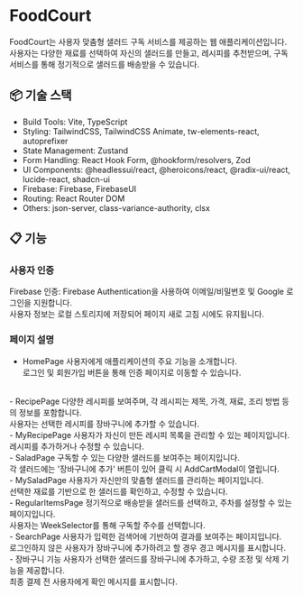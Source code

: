 # FoodCourt
FoodCourt는 사용자 맞춤형 샐러드 구독 서비스를 제공하는 웹 애플리케이션입니다. <br>
사용자는 다양한 재료를 선택하여 자신의 샐러드를 만들고, 레시피를 추천받으며, 구독 서비스를 통해 정기적으로 샐러드를 배송받을 수 있습니다.

## 📦 기술 스택
- Build Tools: Vite, TypeScript
- Styling: TailwindCSS, TailwindCSS Animate, tw-elements-react, autoprefixer
- State Management: Zustand
- Form Handling: React Hook Form, @hookform/resolvers, Zod
- UI Components: @headlessui/react, @heroicons/react, @radix-ui/react, lucide-react, shadcn-ui
- Firebase: Firebase, FirebaseUI
- Routing: React Router DOM
- Others: json-server, class-variance-authority, clsx

## 📋 기능
### 사용자 인증
Firebase 인증: Firebase Authentication을 사용하여 이메일/비밀번호 및 Google 로그인을 지원합니다. <br>
사용자 정보는 로컬 스토리지에 저장되어 페이지 새로 고침 시에도 유지됩니다.

### 페이지 설명
- HomePage
사용자에게 애플리케이션의 주요 기능을 소개합니다. <br>
로그인 및 회원가입 버튼을 통해 인증 페이지로 이동할 수 있습니다.
<br>
- RecipePage
다양한 레시피를 보여주며, 각 레시피는 제목, 가격, 재료, 조리 방법 등의 정보를 포함합니다.<br>
사용자는 선택한 레시피를 장바구니에 추가할 수 있습니다.
<br>
- MyRecipePage
사용자가 자신이 만든 레시피 목록을 관리할 수 있는 페이지입니다.<br>
레시피를 추가하거나 수정할 수 있습니다.
<br>
- SaladPage
구독할 수 있는 다양한 샐러드를 보여주는 페이지입니다.<br>
각 샐러드에는 '장바구니에 추가' 버튼이 있어 클릭 시 AddCartModal이 열립니다.
<br>
- MySaladPage
사용자가 자신만의 맞춤형 샐러드를 관리하는 페이지입니다.<br>
선택한 재료를 기반으로 한 샐러드를 확인하고, 수정할 수 있습니다.
<br>
- RegularItemsPage
정기적으로 배송받을 샐러드를 선택하고, 주차를 설정할 수 있는 페이지입니다.<br>
사용자는 WeekSelector를 통해 구독할 주수를 선택합니다.
<br>
- SearchPage
사용자가 입력한 검색어에 기반하여 결과를 보여주는 페이지입니다.<br>
로그인하지 않은 사용자가 장바구니에 추가하려고 할 경우 경고 메시지를 표시합니다.
<br>
- 장바구니 기능
사용자가 선택한 샐러드를 장바구니에 추가하고, 수량 조정 및 삭제 기능을 제공합니다.<br>
최종 결제 전 사용자에게 확인 메시지를 표시합니다.
